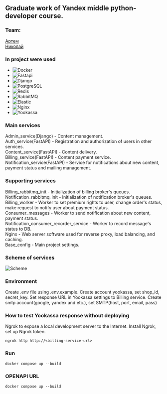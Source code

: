 ## Graduate work of Yandex middle python-developer course.

### Team:
[Артем](https://github.com/tema1998) <br/> 
[Николай](https://github.com/NikolaySolop)

### In project were used
* ![Docker][Docker]
* ![Fastapi][Fastapi]
* ![Django][Django]
* ![PostgreSQL][PostgreSQL]
* ![Redis][Redis]
* ![RabbitMQ][RabbitMQ]
* ![Elastic][Elastic]
* ![Nginx][Nginx]
* ![Yookassa][Yookassa]


### Main services
Admin_service(Django) - Content management.<br/>
Auth_service(FastAPI) - Registration and authorization of users in other services.<br/>
Content_service(FastAPI) - Content delivery.<br/>
Billing_service(FastAPI) - Content payment service.<br/>
Notification_service(FastAPI) - Service for notifications about new content, payment status and mailing management.

### Supporting services
Billing_rabbitmq_init - Initialization of billing broker's queues.<br/>
Notification_rabbitmq_init - Initialization of notification broker's queues.<br/>
Billing_worker - Worker to set premium rights to user, change order's status, make request to notify user about payment status. <br/>
Consumer_messages - Worker to send notification about new content, payment status.<br/>
Notification_consumer_recorder_service - Worker to record message's status to DB. <br/>
Nginx - Web server software used for reverse proxy, load balancing, and caching. <br/>
Base_config - Main project settings.<br/>

### Scheme of services
<image src="readme/scheme.png" alt="Scheme"> </image>

### Environment
Create .env file using .env.example.
Create account yookassa, set shop_id, secret_key. Set response URL in Yookassa settings to Billing service.
Create smtp account(google, yandex and etc.), set SMTP(host, port, email, pass)

### How to test Yookassa response without deploying
Ngrok  to expose a local development server to the Internet. Install Ngrok, set up Ngrok token.
```
ngrok http http://<billing-service-url>
```

### Run
```
docker compose up --build
```

### OPENAPI URL
```
docker compose up --build
```



[Docker]: https://img.shields.io/badge/docker-000000?style=for-the-badge&logo=docker&logoColor=blue
[FastAPI]: https://img.shields.io/badge/fastapi-000000?style=for-the-badge&logo=fastapi&logoColor=green
[Django]: https://img.shields.io/badge/django-000000?style=for-the-badge&logo=django&logoColor=white
[PostgreSQL]: https://img.shields.io/badge/postgresql-000000?style=for-the-badge&logo=postgresql&logoColor=blue
[Redis]: https://img.shields.io/badge/redis-000000?style=for-the-badge&logo=redis&logoColor=red
[Nginx]: https://img.shields.io/badge/nginx-000000?style=for-the-badge&logo=nginx&logoColor=green
[RabbitMQ]: https://img.shields.io/badge/rabbitmq-000000?style=for-the-badge&logo=rabbitmq&logoColor=orange
[Elastic]: https://img.shields.io/badge/elasticsearch-black?style=for-the-badge&logo=elasticsearch&logoColor=white
[Yookassa]: https://img.shields.io/badge/yookassa-black?style=for-the-badge&logo=yookassa&logoColor=white

